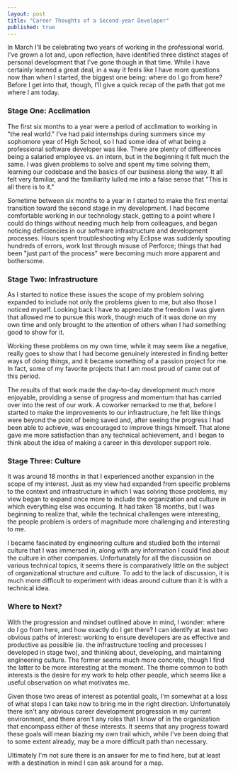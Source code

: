 ```yaml
---
layout: post
title: "Career Thoughts of a Second-year Developer"
published: true
---
```


In March I'll be celebrating two years of working in the professional world. I've grown a lot and, upon reflection, have identified three distinct stages of personal development that I've gone though in that time. While I have certainly learned a great deal, in a way it feels like I have more questions now than when I started, the biggest one being: where do I go from here? Before I get into that, though, I'll give a quick recap of the path that got me where I am today.

### Stage One: Acclimation
The first six months to a year were a period of acclimation to working in "the real world." I've had paid internships during summers since my sophomore year of High School, so I had some idea of what being a professional software developer was like. There are plenty of differences being a salaried employee vs. an intern, but in the beginning it felt much the same. I was given problems to solve and spent my time solving them, learning our codebase and the basics of our business along the way. It all felt very familiar, and the familiarity lulled me into a false sense that "This is all there is to it."

Sometime between six months to a year in I started to make the first mental transition toward the second stage in my development. I had become comfortable working in our technology stack, getting to a point where I could do things without needing much help from colleagues, and began noticing deficiencies in our software infrastructure and development processes. Hours spent troubleshooting why Eclipse was suddenly spouting hundreds of errors, work lost through misuse of Perforce; things that had been "just part of the process" were becoming much more apparent and bothersome.

### Stage Two: Infrastructure
As I started to notice these issues the scope of my problem solving expanded to include not only the problems given to me, but also those I noticed myself. Looking back I have to appreciate the freedom I was given that allowed me to pursue this work, though much of it was done on my own time and only brought to the attention of others when I had something good to show for it. 

Working these problems on my own time, while it may seem like a negative, really goes to show that I had become genuinely interested in finding better ways of doing things, and it became something of a passion project for me. In fact, some of my favorite projects that I am most proud of came out of this period. 

The results of that work made the day-to-day development much more enjoyable, providing a sense of progress and momentum that has carried over into the rest of our work. A coworker remarked to me that, before I started to make the improvements to our infrastructure, he felt like things were beyond the point of being saved and, after seeing the progress I had been able to achieve, was encouraged to improve things himself. That alone gave me more satisfaction than any technical achievement, and I began to think about the idea of making a career in this developer support role. 

### Stage Three: Culture

It was around 18 months in that I experienced another expansion in the scope of my interest. Just as my view had expanded from specific problems to the context and infrastructure in which I was solving those problems, my view began to expand once more to include the organization and culture in which everything else was occurring. It had taken 18 months, but I was beginning to realize that, while the technical challenges were interesting, the people problem is orders of magnitude more challenging and interesting to me. 

I became fascinated by engineering culture and studied both the internal culture that I was immersed in, along with any information I could find about the culture in other companies. Unfortunately for all the discussion on various technical topics, it seems there is comparatively little on the subject of organizational structure and culture. To add to the lack of discussion, it is much more difficult to experiment with ideas around culture than it is with a technical idea.

### Where to Next?
With the progression and mindset outlined above in mind, I wonder: where do I go from here, and how exactly do I get there? I can identify at least two obvious paths of interest: working to ensure developers are as effective and productive as possible (ie. the infrastructure tooling and processes I developed in stage two), and thinking about, developing, and maintaining engineering culture. The former seems much more concrete, though I find the latter to be more interesting at the moment. The theme common to both interests is the desire for my work to help other people, which seems like a useful observation on what motivates me. 

Given those two areas of interest as potential goals, I'm somewhat at a loss of what steps I can take now to bring me in the right direction. Unfortunately there isn't any obvious career development progression in my current environment, and there aren't any roles that I know of in the organization that encompass either of these interests. It seems that any progress toward these goals will mean blazing my own trail which, while I've been doing that to some extent already, may be a more difficult path than necessary. 

Ultimately I'm not sure there is an answer for me to find here, but at least with a destination in mind I can ask around for a map.
